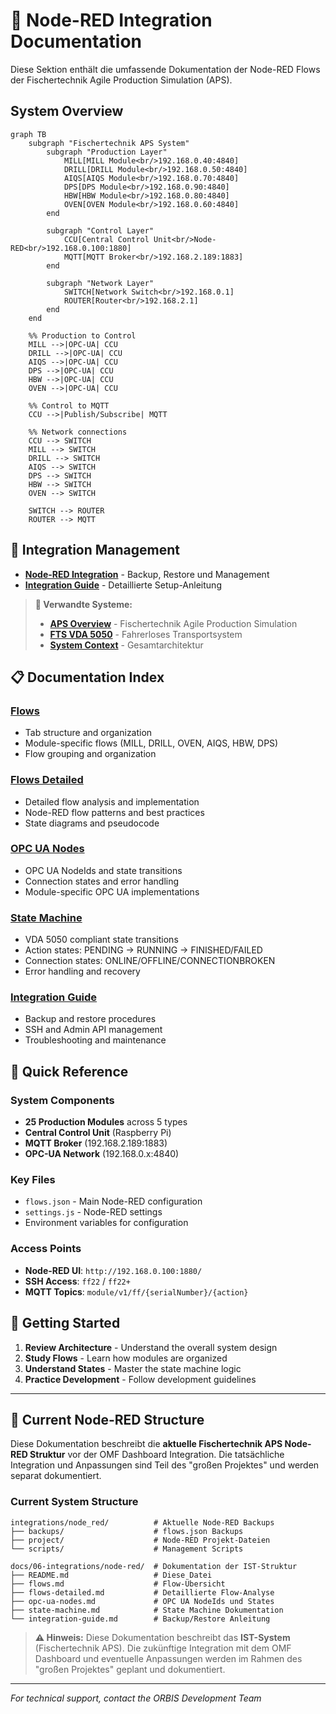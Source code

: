 # 🔴 Node-RED Integration Documentation

Diese Sektion enthält die umfassende Dokumentation der Node-RED Flows der Fischertechnik Agile Production Simulation (APS).


## System Overview

```mermaid
graph TB
    subgraph "Fischertechnik APS System"
        subgraph "Production Layer"
            MILL[MILL Module<br/>192.168.0.40:4840]
            DRILL[DRILL Module<br/>192.168.0.50:4840]
            AIQS[AIQS Module<br/>192.168.0.70:4840]
            DPS[DPS Module<br/>192.168.0.90:4840]
            HBW[HBW Module<br/>192.168.0.80:4840]
            OVEN[OVEN Module<br/>192.168.0.60:4840]
        end

        subgraph "Control Layer"
            CCU[Central Control Unit<br/>Node-RED<br/>192.168.0.100:1880]
            MQTT[MQTT Broker<br/>192.168.2.189:1883]
        end

        subgraph "Network Layer"
            SWITCH[Network Switch<br/>192.168.0.1]
            ROUTER[Router<br/>192.168.2.1]
        end
    end

    %% Production to Control
    MILL -->|OPC-UA| CCU
    DRILL -->|OPC-UA| CCU
    AIQS -->|OPC-UA| CCU
    DPS -->|OPC-UA| CCU
    HBW -->|OPC-UA| CCU
    OVEN -->|OPC-UA| CCU

    %% Control to MQTT
    CCU -->|Publish/Subscribe| MQTT

    %% Network connections
    CCU --> SWITCH
    MILL --> SWITCH
    DRILL --> SWITCH
    AIQS --> SWITCH
    DPS --> SWITCH
    HBW --> SWITCH
    OVEN --> SWITCH

    SWITCH --> ROUTER
    ROUTER --> MQTT
```

## 🔗 Integration Management

- **[Node-RED Integration](../../../integrations/node_red/README.md)** - Backup, Restore und Management
- **[Integration Guide](./integration-guide.md)** - Detaillierte Setup-Anleitung

> **🔗 Verwandte Systeme:**
> - **[APS Overview](../aps/README.md)** - Fischertechnik Agile Production Simulation
> - **[FTS VDA 5050](../fts/README.md)** - Fahrerloses Transportsystem
> - **[System Context](../../02-architecture/system-context.md)** - Gesamtarchitektur

## 📋 Documentation Index

### [Flows](./flows.md)
- Tab structure and organization
- Module-specific flows (MILL, DRILL, OVEN, AIQS, HBW, DPS)
- Flow grouping and organization

### [Flows Detailed](./flows-detailed.md)
- Detailed flow analysis and implementation
- Node-RED flow patterns and best practices
- State diagrams and pseudocode

### [OPC UA Nodes](./opc-ua-nodes.md)
- OPC UA NodeIds and state transitions
- Connection states and error handling
- Module-specific OPC UA implementations

### [State Machine](./state-machine.md)
- VDA 5050 compliant state transitions
- Action states: PENDING → RUNNING → FINISHED/FAILED
- Connection states: ONLINE/OFFLINE/CONNECTIONBROKEN
- Error handling and recovery

### [Integration Guide](./integration-guide.md)
- Backup and restore procedures
- SSH and Admin API management
- Troubleshooting and maintenance

## 🔧 Quick Reference

### System Components
- **25 Production Modules** across 5 types
- **Central Control Unit** (Raspberry Pi)
- **MQTT Broker** (192.168.2.189:1883)
- **OPC-UA Network** (192.168.0.x:4840)

### Key Files
- `flows.json` - Main Node-RED configuration
- `settings.js` - Node-RED settings
- Environment variables for configuration

### Access Points
- **Node-RED UI**: `http://192.168.0.100:1880/`
- **SSH Access**: `ff22` / `ff22+`
- **MQTT Topics**: `module/v1/ff/{serialNumber}/{action}`

## 🚀 Getting Started

1. **Review Architecture** - Understand the overall system design
2. **Study Flows** - Learn how modules are organized
3. **Understand States** - Master the state machine logic
4. **Practice Development** - Follow development guidelines

---

## 📁 Current Node-RED Structure

Diese Dokumentation beschreibt die **aktuelle Fischertechnik APS Node-RED Struktur** vor der OMF Dashboard Integration. Die tatsächliche Integration und Anpassungen sind Teil des "großen Projektes" und werden separat dokumentiert.

### Current System Structure
```
integrations/node_red/          # Aktuelle Node-RED Backups
├── backups/                    # flows.json Backups
├── project/                    # Node-RED Projekt-Dateien
└── scripts/                    # Management Scripts

docs/06-integrations/node-red/  # Dokumentation der IST-Struktur
├── README.md                   # Diese Datei
├── flows.md                    # Flow-Übersicht
├── flows-detailed.md           # Detaillierte Flow-Analyse
├── opc-ua-nodes.md             # OPC UA NodeIds und States
├── state-machine.md            # State Machine Dokumentation
└── integration-guide.md        # Backup/Restore Anleitung
```

> **⚠️ Hinweis:** Diese Dokumentation beschreibt das **IST-System** (Fischertechnik APS). Die zukünftige Integration mit dem OMF Dashboard und eventuelle Anpassungen werden im Rahmen des "großen Projektes" geplant und dokumentiert.

---

*For technical support, contact the ORBIS Development Team*